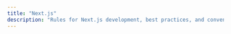 ```yaml
---
title: "Next.js"
description: "Rules for Next.js development, best practices, and conventions."
---
```

